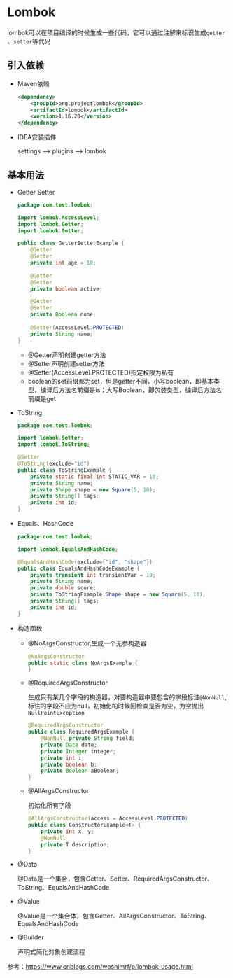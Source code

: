 # Lombok

lombok可以在项目编译的时候生成一些代码，它可以通过注解来标识生成`getter`  、`setter`等代码

## 引入依赖

- Maven依赖

  ```xml
  <dependency>
      <groupId>org.projectlombok</groupId>
      <artifactId>lombok</artifactId>
      <version>1.16.20</version>
  </dependency>
  ```

- IDEA安装插件

  settings --> plugins --> lombok

## 基本用法

- Getter Setter

  ```java
  package com.test.lombok;
  
  import lombok.AccessLevel;
  import lombok.Getter;
  import lombok.Setter;
  
  public class GetterSetterExample {
      @Getter
      @Setter
      private int age = 10;
      
      @Getter
      @Setter
      private boolean active;
  
      @Getter
      @Setter
      private Boolean none;
      
      @Setter(AccessLevel.PROTECTED) 
      private String name;
  }
  ```

  - @Getter声明创建getter方法
  - @Setter声明创建setter方法
  - @Setter(AccessLevel.PROTECTED)指定权限为私有
  - boolean的set前缀都为set，但是getter不同，小写boolean，即基本类型，编译后方法名前缀是is；大写Boolean，即包装类型，编译后方法名前缀是get

- ToString

  ```java
  package com.test.lombok;
  
  import lombok.Setter;
  import lombok.ToString;
  
  @Setter
  @ToString(exclude="id")
  public class ToStringExample {
      private static final int STATIC_VAR = 10;
      private String name;
      private Shape shape = new Square(5, 10);
      private String[] tags;
      private int id;
  }
  ```

- Equals、HashCode

  ```java
  package com.test.lombok;
  
  import lombok.EqualsAndHashCode;
  
  @EqualsAndHashCode(exclude={"id", "shape"})
  public class EqualsAndHashCodeExample {
      private transient int transientVar = 10;
      private String name;
      private double score;
      private ToStringExample.Shape shape = new Square(5, 10);
      private String[] tags;
      private int id;
  }
  ```

- 构造函数

  - @NoArgsConstructor,生成一个无参构造器

    ```java
    @NoArgsConstructor
    public static class NoArgsExample {
    }
    ```

  - @RequiredArgsConstructor

    生成只有某几个字段的构造器，对要构造器中要包含的字段标注`@NonNull`,标注的字段不应为null，初始化的时候回检查是否为空，为空抛出`NullPointException`

    ```java
    @RequiredArgsConstructor
    public class RequiredArgsExample {
        @NonNull private String field;
        private Date date;
        private Integer integer;
        private int i;
        private boolean b;
        private Boolean aBoolean;
    }
    ```

  - @AllArgsConstructor

    初始化所有字段

    ```java
    @AllArgsConstructor(access = AccessLevel.PROTECTED)
    public class ConstructorExample<T> {
        private int x, y;
        @NonNull
        private T description;
    }
    ```

- @Data

  @Data是一个集合，包含Getter、Setter、RequiredArgsConstructor、ToString、EqualsAndHashCode

- @Value

  @Value是一个集合体，包含Getter、AllArgsConstructor、ToString、EqualsAndHashCode

- @Builder

  声明式简化对象创建流程



参考：https://www.cnblogs.com/woshimrf/p/lombok-usage.html

